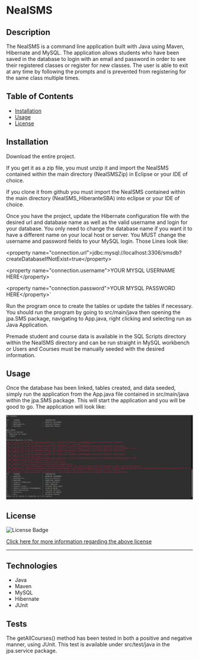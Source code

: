 # NealSMS

  ## Description

   The NealSMS is a command line application built with Java using Maven, Hibernate and MySQL. The application allows students who have been saved in the database to login with an email and password in order to see their registered classes or register for new classes. The user is able to exit at any time by following the prompts and is prevented from registering for the same class multiple times.

  ## Table of Contents 

  - [Installation](#installation)
  - [Usage](#usage)
  - [License](#license)

  ## Installation
  
Download the entire project. 

If you get it as a zip file, you must unzip it and import the NealSMS contained within the main directory (NealSMSZip) in Eclipse or your IDE of choice. 

If you clone it from github you must import the NealSMS contained within the main directory (NealSMS_HiberanteSBA) into eclipse or your IDE of choice.

Once you have the project, update the Hibernate configuration file with the desired url and database name as well as the valid username and login for your database. You only need to change the database name if you want it to have a different name on your local host or server. You MUST change the username and password fields to your MySQL login. Those Lines look like:

\<property name="connection.url">jdbc:mysql://localhost:3306/smsdb?createDatabaseIfNotExist=true</property\>

\<property name="connection.username">YOUR MYSQL USERNAME HERE</property\>

\<property name="connection.password">YOUR MYSQL PASSWORD HERE</property\>`

Run the program once to create the tables or update the tables if necessary. You should run the program by going to src/main/java then opening the jpa.SMS package, navigating to App.java, right clicking and selecting run as Java Application. 

Premade student and course data is available in the SQL Scripts directory within the NealSMS directory and can be run straight in MySQL workbench or Users and Courses must be manually seeded with the desired information. 

## Usage

  Once the database has been linked, tables created, and data seeded, simply run the application from the App.java file contained in src/main/java within the jpa.SMS package. This will start the application and you will be good to go. The application will look like: 

  ![SMS Screenshot](https://github.com/Will-Neal/NealSMS_HibernateSBA/blob/main/images/SMS_SS.png?raw=true)
  
  ## License

  ![License Badge](https://img.shields.io/badge/license-MIT-orange?style=plastic=appveyor?raw=true)
  <br>
  
  [Click here for more information regarding the above license](https://opensource.org/licenses/MIT)
    
  ---
    
  ## Technologies

  - Java
  - Maven 
  - MySQL
  - Hibernate
  - JUnit

  ## Tests

  The getAllCourses() method has been tested in both a positive and negative manner, using JUnit. This test is available under src/test/java in the jpa.service package. 
